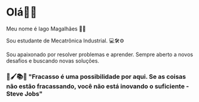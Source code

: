 # Olá👋🏾

Meu nome é Iago Magalhães 👦🏾

Sou estudante de Mecatrônica Industrial. 💻🛠⚙️

Sou apaixonado por resolver problemas e aprender. Sempre aberto a novos desafios e buscando novas soluções.

### 🔭🖌📚🔎 "Fracasso é uma possibilidade por aqui. Se as coisas não estão fracassando, você não está inovando o suficiente - Steve Jobs"
